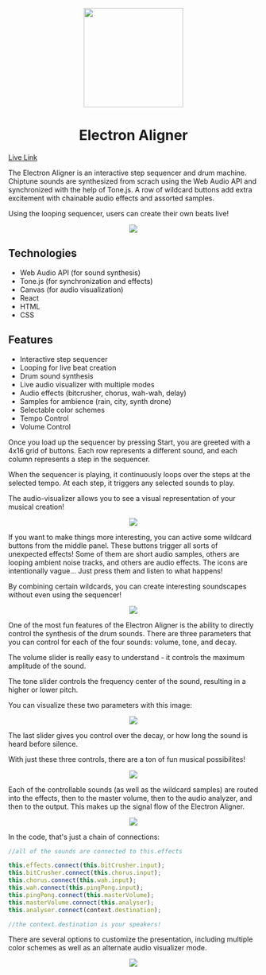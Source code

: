 <p align="center">
  <a href="https://eliraybon.github.io/ElectronAligner/">
    <img height="200px" src="https://github.com/eliraybon/ElectronAligner/blob/master/public/assets/images/atom-duotone.svg">
  </a>
</p>

# <h1 align="center">Electron Aligner</h1>

[Live Link](https://eliraybon.github.io/ElectronAligner/)

The Electron Aligner is an interactive step sequencer and drum machine. Chiptune sounds are synthesized from scrach using the Web Audio API and synchronized with the help of Tone.js. A row of wildcard buttons add extra excitement with chainable audio effects and assorted samples. 

Using the looping sequencer, users can create their own beats live!

<p align="center">
  <img src="https://github.com/eliraybon/ElectronAligner/blob/master/public/assets/readme/1.png">
</p>

## Technologies 
- Web Audio API (for sound synthesis)
- Tone.js (for synchronization and effects)
- Canvas (for audio visualization)
- React
- HTML
- CSS 

## Features
-  Interactive step sequencer
-  Looping for live beat creation
-  Drum sound synthesis 
-  Live audio visualizer with multiple modes 
-  Audio effects (bitcrusher, chorus, wah-wah, delay)
-  Samples for ambience (rain, city, synth drone)
-  Selectable color schemes 
-  Tempo Control 
-  Volume Control

Once you load up the sequencer by pressing Start, you are greeted with a 4x16 grid of buttons. Each row represents a different sound, and each column represents a step in the sequencer.

When the sequencer is playing, it continuously loops over the steps at the selected tempo. At each step, it triggers any selected sounds to play. 

The audio-visualizer allows you to see a visual representation of your musical creation!

<p align="center">
  <img src="https://github.com/eliraybon/ElectronAligner/blob/master/public/assets/readme/2.png">
</p>

If you want to make things more interesting, you can active some wildcard buttons from the middle panel. These buttons trigger all sorts of unexpected effects! Some of them are short audio samples, others are looping ambient noise tracks, and others are audio effects. The icons are intentionally vague... Just press them and listen to what happens!

By combining certain wildcards, you can create interesting soundscapes without even using the sequencer! 

<p align="center">
  <img src="https://github.com/eliraybon/ElectronAligner/blob/master/public/assets/readme/3.png">
</p>

One of the most fun features of the Electron Aligner is the ability to directly control the synthesis of the drum sounds. There are three parameters that you can control for each of the four sounds: volume, tone, and decay.

The volume slider is really easy to understand - it controls the maximum amplitude of the sound. 

The tone slider controls the frequency center of the sound, resulting in a higher or lower pitch. 

You can visualize these two parameters with this image:

<p align="center">
  <img src="https://www.ducksters.com/science/physics/wave_amplitude_wavelength.gif">
</p>

The last slider gives you control over the decay, or how long the sound is heard before silence. 

With just these three controls, there are a ton of fun musical possibilites!

<p align="center">
  <img src="https://github.com/eliraybon/ElectronAligner/blob/master/public/assets/readme/controls.png">
</p>

Each of the controllable sounds (as well as the wildcard samples) are routed into the effects, then to the master volume, then to the audio analyzer, and then to the output. This makes up the signal flow of the Electron Aligner. 

<p align="center">
  <img src="https://github.com/eliraybon/ElectronAligner/blob/master/public/assets/readme/signal_flow.png">
</p>

In the code, that's just a chain of connections: 

```js
//all of the sounds are connected to this.effects

this.effects.connect(this.bitCrusher.input);
this.bitCrusher.connect(this.chorus.input);
this.chorus.connect(this.wah.input);
this.wah.connect(this.pingPong.input);
this.pingPong.connect(this.masterVolume);
this.masterVolume.connect(this.analyser);
this.analyser.connect(context.destination);

//the context.destination is your speakers!
```

There are several options to customize the presentation, including multiple color schemes as well as an alternate audio visualizer mode. 

<p align="center">
  <img src="https://github.com/eliraybon/ElectronAligner/blob/master/public/assets/readme/4.png">
</p>

